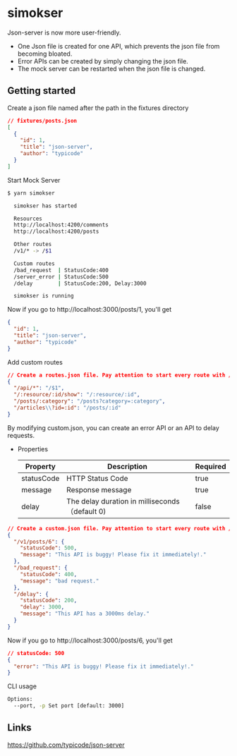 # simokser

Json-server is now more user-friendly.

- One Json file is created for one API, which prevents the json file from becoming bloated.
- Error APIs can be created by simply changing the json file.
- The mock server can be restarted when the json file is changed.

## Getting started

Create a json file named after the path in the fixtures directory

```json
// fixtures/posts.json
[
  {
    "id": 1,
    "title": "json-server",
    "author": "typicode"
  }
]
```

Start Mock Server

```bash
$ yarn simokser

  simokser has started

  Resources
  http://localhost:4200/comments
  http://localhost:4200/posts

  Other routes
  /v1/* -> /$1

  Custom routes
  /bad_request  | StatusCode:400
  /server_error | StatusCode:500
  /delay        | StatusCode:200, Delay:3000

  simokser is running

```

Now if you go to http://localhost:3000/posts/1, you'll get

```json
{
  "id": 1,
  "title": "json-server",
  "author": "typicode"
}
```

Add custom routes

```json
// Create a routes.json file. Pay attention to start every route with /.
{
  "/api/*": "/$1",
  "/:resource/:id/show": "/:resource/:id",
  "/posts/:category": "/posts?category=:category",
  "/articles\\?id=:id": "/posts/:id"
}
```

By modifying custom.json, you can create an error API or an API to delay requests.

- Properties

  | Property   | Description                                     | Required |
  | ---------- | ----------------------------------------------- | -------- |
  | statusCode | HTTP Status Code                                | true     |
  | message    | Response message                                | true     |
  | delay      | The delay duration in milliseconds （default 0) | false    |

```json
// Create a custom.json file. Pay attention to start every route with /.
{
  "/v1/posts/6": {
    "statusCode": 500,
    "message": "This API is buggy! Please fix it immediately!."
  },
  "/bad_request": {
    "statusCode": 400,
    "message": "bad request."
  },
  "/delay": {
    "statusCode": 200,
    "delay": 3000,
    "message": "This API has a 3000ms delay."
  }
}
```

Now if you go to http://localhost:3000/posts/6, you'll get

```json
// statusCode: 500
{
  "error": "This API is buggy! Please fix it immediately!."
}
```

CLI usage

```bash
Options:
  --port, -p Set port [default: 3000]
```

## Links

https://github.com/typicode/json-server
